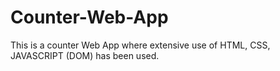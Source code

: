 # Counter-Web-App
This is a counter Web App where extensive use of HTML, CSS, JAVASCRIPT (DOM) has been used.
